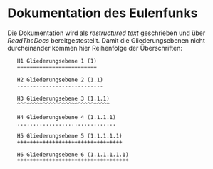 # Dokumentation des Eulenfunks
Die Dokumentation wird als *restructured text* geschrieben und über *ReadTheDocs* bereitgestestellt.
Damit die Gliederungsebenen nicht durcheinander kommen hier Reihenfolge der Überschriften:

       H1 Gliederungsebene 1 (1)
       =========================
       
       H2 Gliederungsebene 2 (1.1)
       ---------------------------
       
       H3 Gliederungsebene 3 (1.1.1)
       ^^^^^^^^^^^^^^^^^^^^^^^^^^^^^
       
       H4 Gliederungsebene 4 (1.1.1.1)
       ...............................
       
       H5 Gliederungsebene 5 (1.1.1.1.1)
       +++++++++++++++++++++++++++++++++
       
       H6 Gliederungsebene 6 (1.1.1.1.1.1)
       ***********************************
